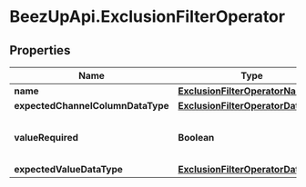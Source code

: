 # BeezUpApi.ExclusionFilterOperator

## Properties
Name | Type | Description | Notes
------------ | ------------- | ------------- | -------------
**name** | [**ExclusionFilterOperatorName**](ExclusionFilterOperatorName.md) |  | [optional] 
**expectedChannelColumnDataType** | [**ExclusionFilterOperatorDataType**](ExclusionFilterOperatorDataType.md) |  | [optional] 
**valueRequired** | **Boolean** | This operator requires a value | [optional] 
**expectedValueDataType** | [**ExclusionFilterOperatorDataType**](ExclusionFilterOperatorDataType.md) |  | [optional] 


